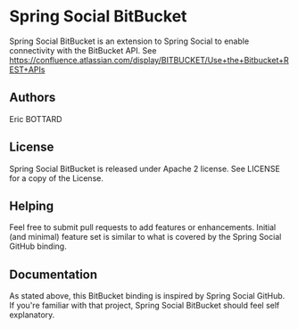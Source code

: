 Spring Social BitBucket
=======================
Spring Social BitBucket is an extension to Spring Social to enable connectivity
with the BitBucket API.
See https://confluence.atlassian.com/display/BITBUCKET/Use+the+Bitbucket+REST+APIs

Authors
-------
Eric BOTTARD

License
-------
Spring Social BitBucket is released under Apache 2 license. See LICENSE for a copy
of the License.

Helping
-------
Feel free to submit pull requests to add features or enhancements. Initial (and
minimal) feature set is similar to what is covered by the Spring Social GitHub 
binding.

Documentation
-------------
As stated above, this BitBucket binding is inspired by Spring Social GitHub. If
you're familiar with that project, Spring Social BitBucket should feel self
explanatory.
